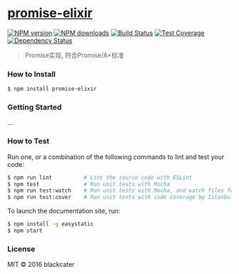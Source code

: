 # [promise-elixir](https://github.com/blackcater/promise-elixir)

[![NPM version](http://img.shields.io/npm/v/promise-elixir.svg?style=flat-square)](https://www.npmjs.com/package/promise-elixir)
[![NPM downloads](http://img.shields.io/npm/dm/promise-elixir.svg?style=flat-square)](https://www.npmjs.com/package/promise-elixir)
[![Build Status](http://img.shields.io/travis/blackcater/promise-elixir/master.svg?style=flat-square)](https://travis-ci.org/blackcater/promise-elixir)
[![Test Coverage](https://img.shields.io/codecov/c/github/blackcater/promise-elixir/coverage.svg?branch=master)](https://codecov.io/gh/blackcater/promise-elixir/coverage.svg?branch=master)
[![Dependency Status](http://img.shields.io/david/blackcater/promise-elixir.svg?style=flat-square)](https://david-dm.org/blackcater/promise-elixir)

> Promise实现, 符合Promise/A+标准

### How to Install

```sh
$ npm install promise-elixir
```

### Getting Started

...

### How to Test

Run one, or a combination of the following commands to lint and test your code:

```sh
$ npm run lint          # Lint the source code with ESLint
$ npm test              # Run unit tests with Mocha
$ npm run test:watch    # Run unit tests with Mocha, and watch files for changes
$ npm run test:cover    # Run unit tests with code coverage by Istanbul
```

To launch the documentation site, run:

```sh
$ npm install -g easystatic
$ npm start
```

### License

MIT © 2016 blackcater
